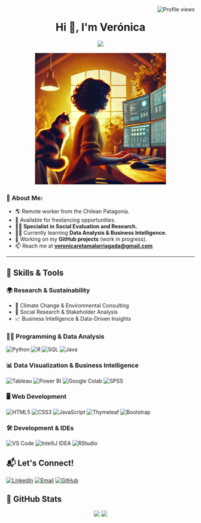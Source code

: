 <img align="right" src="https://komarev.com/ghpvc/?username=basemax&label=Profile%20views&color=0e75b6&style=flat" alt="Profile views">

<h1 align="center">Hi 👋, I'm Verónica </h1>

<p align="center">
  <a href="https://github.com/DenverCoder1/readme-typing-svg">
    <img src="https://readme-typing-svg.herokuapp.com?font=Calibri&color=%235D3FD3&size=25&center=true&vCenter=true&width=600&height=100&lines=Verónica+Retamal+Arriagada;Sociologist+%7C+Researcher+%7C+Data+Analyst;Very+curious+person,+always+acquiring+new+knowledge">
  </a>
</p>

<p align="center">
  <img src="vero.webp" alt="Verónica GIF" width="350">
</p>

### 🌻 About Me:
- 🌎 Remote worker from the Chilean Patagonia.  
- 🤝 Available for freelancing opportunities.  
- 🕵️‍♀️ **Specialist in Social Evaluation and Research.**  
- 👩‍🎓 Currently learning **Data Analysis & Business Intelligence.**  
- 🌱 Working on my **GitHub projects** (work in progress).  
- 📫 Reach me at **veronicaretamalarriagada@gmail.com**  

---
## 🧩 Skills & Tools

### 🌍 Research & Sustainability
- 🌿 Climate Change & Environmental Consulting
- 🏡 Social Research & Stakeholder Analysis
- 📈 Business Intelligence & Data-Driven Insights

### 👩‍💻 Programming & Data Analysis
![Python](https://img.shields.io/badge/python-3670A0?style=for-the-badge&logo=python&logoColor=ffdd54)
![R](https://img.shields.io/badge/r-%23276DC3.svg?style=for-the-badge&logo=r&logoColor=white)
![SQL](https://img.shields.io/badge/mysql-4479A1.svg?style=for-the-badge&logo=mysql&logoColor=white)
![Java](https://img.shields.io/badge/java-%23ED8B00.svg?style=for-the-badge&logo=openjdk&logoColor=white)

### 📊 Data Visualization & Business Intelligence
![Tableau](https://img.shields.io/badge/Tableau-E97627.svg?style=for-the-badge&logo=Tableau&logoColor=white)
![Power BI](https://img.shields.io/badge/Power_BI-F2C811?style=for-the-badge&logo=powerbi&logoColor=black)
![Google Colab](https://img.shields.io/badge/Google%20Colab-%23F9A825.svg?style=for-the-badge&logo=googlecolab&logoColor=white)
![SPSS](https://img.shields.io/badge/SPSS-002B5C.svg?style=for-the-badge&logo=spss&logoColor=white)

### 🖥️ Web Development
![HTML5](https://img.shields.io/badge/html5-%23E34F26.svg?style=for-the-badge&logo=html5&logoColor=white)
![CSS3](https://img.shields.io/badge/css3-%231572B6.svg?style=for-the-badge&logo=css3&logoColor=white)
![JavaScript](https://img.shields.io/badge/javascript-F7DF1E.svg?style=for-the-badge&logo=javascript&logoColor=black)
![Thymeleaf](https://img.shields.io/badge/Thymeleaf-005F0F.svg?style=for-the-badge&logo=thymeleaf&logoColor=white)
![Bootstrap](https://img.shields.io/badge/Bootstrap-563D7C.svg?style=for-the-badge&logo=bootstrap&logoColor=white)

### 🛠️ Development & IDEs
![VS Code](https://img.shields.io/badge/Visual%20Studio%20Code-0078d7.svg?style=for-the-badge&logo=visual-studio-code&logoColor=white)
![IntelliJ IDEA](https://img.shields.io/badge/IntelliJIDEA-000000.svg?style=for-the-badge&logo=intellij-idea&logoColor=white)
![RStudio](https://img.shields.io/badge/RStudio-4285F4?style=for-the-badge&logo=rstudio&logoColor=white)

## 📬 Let's Connect!
[![LinkedIn](https://img.shields.io/badge/LinkedIn-Verónica_Retamal-blue?style=for-the-badge&logo=linkedin)](https://www.linkedin.com/in/veronicaretamalarriagada/)
[![Email](https://img.shields.io/badge/Email-veronicaretamalarriagada%40gmail.com-red?style=for-the-badge&logo=gmail)](mailto:veronicaretamalarriagada@gmail.com)
[![GitHub](https://img.shields.io/badge/GitHub-VeronicaRA-black?style=for-the-badge&logo=github)](https://github.com/veroretamal)



## 🚀 GitHub Stats
<p align="center">
  <img src="https://github-readme-stats.vercel.app/api?username=veroretamal&show_icons=true&theme=dracula" height="150">
  <img src="https://github-readme-stats.vercel.app/api/top-langs/?username=veroretamal&layout=compact&theme=dracula" height="150">
</p>


